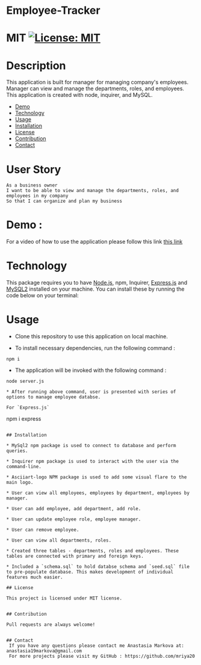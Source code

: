 # Employee-Tracker
  # MIT [![License: MIT](https://img.shields.io/badge/License-MIT-yellow.svg)](https://opensource.org/licenses/MIT)

# Description
   This application is built for manager for managing company's employees. Manager can view and manage the departments, roles, and employees. This application is created with node, inquirer, and MySQL.


* [Demo](#demo)
* [Technology](#technology)
* [Usage](#usage)
* [Installation](#Installation)
* [License](#license)
* [Contribution](#contribution)
* [Contact](#contact)

# User Story 

  ```
As a business owner
I want to be able to view and manage the departments, roles, and employees in my company
So that I can organize and plan my business
```

# Demo : 

For a video of how to use the application please follow this link [this link](https://www.awesomescreenshot.com/video/14338378?key=9c59ad587d1c3a4f404c97b2119ae9a0)


# Technology

This package requires you to have [Node.js](https://nodejs.org/en/download/), npm, Inquirer, [Express.js](https://expressjs.com/) and [MySQL2](https://www.npmjs.com/package/mysql2) installed on your machine. You can install these by running the code below on your terminal:

# Usage 

* Clone this repository to use this application on local machine.

* To install necessary dependencies, run the following command :

```
npm i
```

* The application will be invoked with the following command : 

```
node server.js

* After running above command, user is presented with series of options to manage employee databse.

For `Express.js`

```
npm i express
```

## Installation

* MySql2 npm package is used to connect to database and perform queries.

* Inquirer npm package is used to interact with the user via the command-line.

* Asciiart-logo NPM package is used to add some visual flare to the main logo.

* User can view all employees, employees by department, employees by manager.

* User can add employee, add department, add role.

* User can update employee role, employee manager.

* User can remove employee.

* User can view all departments, roles.

* Created three tables - departments, roles and employees. These tables are connected with primary and foreign keys.

* Included a `schema.sql` to hold databse schema and `seed.sql` file to pre-populate database. This makes development of individual features much easier.

## License

This project is licensed under MIT license.


## Contribution

Pull requests are always welcome!


## Contact
 If you have any questions please contact me Anastasia Markova at: anastasia19markova@gmail.com 
 For more projects please visit my GitHub : https://github.com/mriya20
